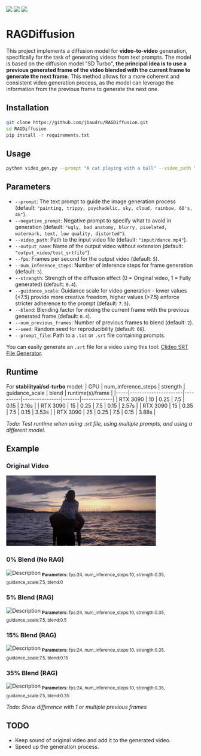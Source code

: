 <p align="left">
  <img src="https://img.shields.io/badge/Torch-EE4C2C?style=for-the-badge&logo=pytorch&logoColor=white" />
  <img src="https://img.shields.io/badge/StableDiffusion-000000?style=for-the-badge&logo=stable%20diffusion&logoColor=white" />
  <img src="https://img.shields.io/badge/Python-3776AB?style=for-the-badge&logo=python&logoColor=white" />
</p>

# RAGDiffusion

This project implements a diffusion model for **video-to-video** generation, specifically for the task of generating videos from text prompts. The model is based on the diffusion model "SD Turbo", **the principal idea is to use a previous generated frame of the video blended with the current frame to generate the next frame**. This method allows for a more coherent and consistent video generation process, as the model can leverage the information from the previous frame to generate the next one.


## Installation
```bash
git clone https://github.com/jbaudru/RAGDiffusion.git 
cd RAGDiffusion
pip install -r requirements.txt
```


## Usage
```bash
python video_gen.py --prompt "A cat playing with a ball" --video_path "test.mov" --output_name "resutl" --fps 10 --num_inference_steps 4 --strength 0.75 --guidance_scale 7.5 --blend 0.3
```

## Parameters
- `--prompt`: The text prompt to guide the image generation process (default: `"painting, trippy, psychadelic, sky, cloud, rainbow, 60's, 4k"`).
- `--negative_prompt`: Negative prompt to specify what to avoid in generation (default: `"ugly, bad anatomy, blurry, pixelated, watermark, text, low quality, distorted"`).
- `--video_path`: Path to the input video file (default: `"input/dance.mp4"`).
- `--output_name`: Name of the output video without extension (default: `"output_video/test_srtfile"`).
- `--fps`: Frames per second for the output video (default: `5`).
- `--num_inference_steps`: Number of inference steps for frame generation (default: `5`).
- `--strength`: Strength of the diffusion effect (0 = Original video, 1 = Fully generated) (default: `0.4`).
- `--guidance_scale`: Guidance scale for video generation - lower values (<7.5) provide more creative freedom, higher values (>7.5) enforce stricter adherence to the prompt (default: `7.5`).
- `--blend`: Blending factor for mixing the current frame with the previous generated frame (default: `0.4`).
- `--num_previous_frames`: Number of previous frames to blend (default: `2`).
- `--seed`: Random seed for reproducibility (default: `66`).
- `--prompt_file`: Path to a `.txt` or `.srt` file containing prompts. 

You can easily generate an `.srt` file for a video using this tool: [Clideo SRT File Generator](https://clideo.com/create-srt-file).


## Runtime
For **stabilityai/sd-turbo** model:
| GPU |  num_inference_steps | strength | guidance_scale | blend | runtime(s)/frame |
|-----|----------------------|----------|----------------|-------|-------------|
| RTX 3090 | 10 | 0.25 | 7.5 | 0.15 | 2.16s |
| RTX 3090 | 15 | 0.25 | 7.5 | 0.15 | 2.57s |
| RTX 3090 | 15 | 0.35 | 7.5 | 0.15 | 3.53s |
| RTX 3090 | 25 | 0.25 | 7.5 | 0.15 | 3.88s |

*Todo: Test runtime when using .srt file, using multiple prompts, and using a different model.*


## Example

### Original Video
![Description](example/original.gif)

### 0% Blend (No RAG)
![Description](example/rag0.gif)
<sub>**Parameters**: fps:24, num_inference_steps:10, strength:0.35, guidance_scale:7.5, blend:0</sub>

### 5% Blend (RAG)
![Description](example/rag05.gif)
<sub>**Parameters**: fps:24, num_inference_steps:10, strength:0.35, guidance_scale:7.5, blend:0.5</sub>

### 15% Blend (RAG)
![Description](example/rag15.gif)
<sub>**Parameters**: fps:24, num_inference_steps:10, strength:0.35, guidance_scale:7.5, blend:0.15</sub>

### 35% Blend (RAG)
![Description](example/rag35.gif)
<sub>**Parameters**: fps:24, num_inference_steps:10, strength:0.35, guidance_scale:7.5, blend:0.35</sub>


*Todo: Show difference with 1 or multiple previous frames*

## TODO
- Keep sound of original video and add it to the generated video.
- Speed up the generation process.
